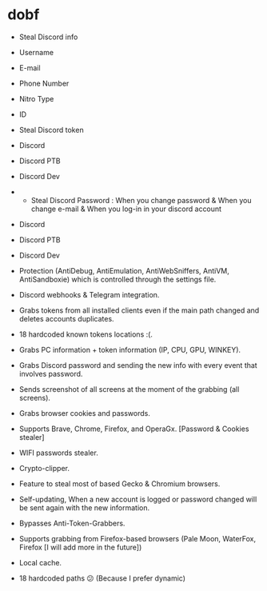 # dobf
- Steal Discord info
- Username
- E-mail
- Phone Number
- Nitro Type
- ID
- Steal Discord token
- Discord
- Discord PTB
- Discord Dev
- - Steal Discord Password : When you change password & When you change e-mail & When you log-in in your discord account
- Discord
- Discord PTB
- Discord Dev
- Protection (AntiDebug, AntiEmulation, AntiWebSniffers, AntiVM, AntiSandboxie) which is controlled through the settings file.
- Discord webhooks & Telegram integration.
- Grabs tokens from all installed clients even if the main path changed and deletes accounts duplicates.
- 18 hardcoded known tokens locations :(.
- Grabs PC information + token information (IP, CPU, GPU, WINKEY).
- Grabs Discord password and sending the new info with every event that involves password.
- Sends screenshot of all screens at the moment of the grabbing (all screens).
- Grabs browser cookies and passwords.
- Supports Brave, Chrome, Firefox, and OperaGx. [Password & Cookies stealer]
- WIFI passwords stealer.
- Crypto-clipper.
- Feature to steal most of based Gecko & Chromium browsers.
- Self-updating, When a new account is logged or password changed will be sent again with the new information.
- Bypasses Anti-Token-Grabbers.
- Supports grabbing from Firefox-based browsers (Pale Moon, WaterFox, Firefox [I will add more in the future])

- Local cache.
- 18 hardcoded paths 😕 (Because I prefer dynamic)
